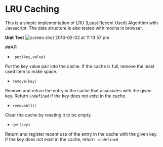 # LRU Caching
This is a simple implementation of LRU (Least Recent Used) Algorithm with Javascript. The data structure is also tested with mocha in browser.  

**Unit Test**
![screen shot 2016-03-02 at 11 13 57 pm](https://cloud.githubusercontent.com/assets/15684513/13487166/8310064a-e0cc-11e5-9351-2c1faab90eb8.png)

##API

- ``` put(key,value)```

Put the key value pair into the cache. If the cache is full, remove the least used item to make space. 

- ``` remove(key) ```

Remove and return the entry in the cache that associates with the given key. Return ```undefined``` if the key does not exist in the cache.

- ```removeAll() ```

Clear the cache by reseting it to be empty.

- ```get(key)```

Return and register recent use of the entry in the cache with the given key. If the key does not exist in the cache, return ``` undefined```





